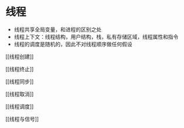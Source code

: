 # 线程

-  线程共享全局变量，和进程的区别之处
- 线程上下文：线程结构，用户结构，栈，私有存储区域，线程属性和指令
- 线程的调度是随机的，因此不对线程顺序做任何假设

[[线程创建]]

[[线程终止]]
  
[[线程同步]] 

[[线程取消]]

[[线程调度]]

[[线程与信号]]